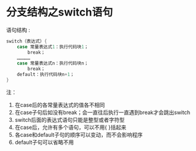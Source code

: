 # 分支结构之switch语句

语句结构 :

```c
switch（表达式）{
	case 常量表达式1：执行代码块1；
        break；
	……………
	case 常量表达式n：执行代码块n；
        break；
	default：执行代码块n+1；
}
```

注：

1. 在case后的各常量表达式的值各不相同
2. 在case子句后如没有break；会一直往后执行一直遇到break才会跳出switch
3. switch后面的表达式语句只能是整型或者字符型
4. 在case后，允许有多个语句，可以不用{ }括起来
5. 各case和default子句的顺序可以变动，而不会影响程序
6. default子句可以省略不用 